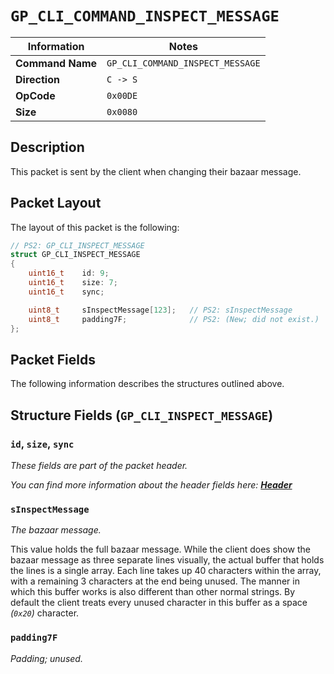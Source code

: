# `GP_CLI_COMMAND_INSPECT_MESSAGE`

| Information               | Notes |
|---                        |---    |
| **Command Name**          | `GP_CLI_COMMAND_INSPECT_MESSAGE` |
| **Direction**             | `C -> S` |
| **OpCode**                | `0x00DE` |
| **Size**                  | `0x0080` |

## Description

This packet is sent by the client when changing their bazaar message.

## Packet Layout

The layout of this packet is the following:

```cpp
// PS2: GP_CLI_INSPECT_MESSAGE
struct GP_CLI_INSPECT_MESSAGE
{
    uint16_t    id: 9;
    uint16_t    size: 7;
    uint16_t    sync;

    uint8_t     sInspectMessage[123];   // PS2: sInspectMessage
    uint8_t     padding7F;              // PS2: (New; did not exist.)
};
```

## Packet Fields

The following information describes the structures outlined above.

## Structure Fields (`GP_CLI_INSPECT_MESSAGE`)

### `id`, `size`, `sync`

_These fields are part of the packet header._

_You can find more information about the header fields here: [**Header**](/world/HEADER.md)_

### `sInspectMessage`

_The bazaar message._

This value holds the full bazaar message. While the client does show the bazaar message as three separate lines visually, the actual buffer that holds the lines is a single array. Each line takes up 40 characters within the array, with a remaining 3 characters at the end being unused. The manner in which this buffer works is also different than other normal strings. By default the client treats every unused character in this buffer as a space _(`0x20`)_ character.

### `padding7F`

_Padding; unused._
